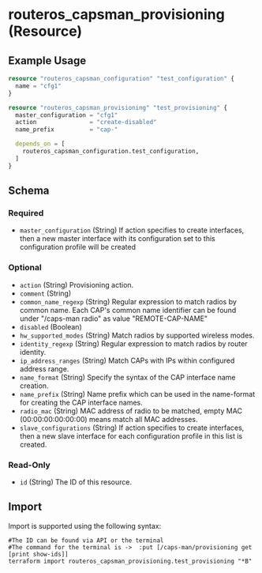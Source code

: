 # routeros_capsman_provisioning (Resource)


## Example Usage
```terraform
resource "routeros_capsman_configuration" "test_configuration" {
  name = "cfg1"
}

resource "routeros_capsman_provisioning" "test_provisioning" {
  master_configuration = "cfg1"
  action               = "create-disabled"
  name_prefix          = "cap-"

  depends_on = [
    routeros_capsman_configuration.test_configuration,
  ]
}
```

<!-- schema generated by tfplugindocs -->
## Schema

### Required

- `master_configuration` (String) If action specifies to create interfaces, then a new master interface with its configuration set to this configuration profile will be created

### Optional

- `action` (String) Provisioning action.
- `comment` (String)
- `common_name_regexp` (String) Regular expression to match radios by common name. Each CAP's common name identifier can be found under "/caps-man radio" as value "REMOTE-CAP-NAME"
- `disabled` (Boolean)
- `hw_supported_modes` (String) Match radios by supported wireless modes.
- `identity_regexp` (String) Regular expression to match radios by router identity.
- `ip_address_ranges` (String) Match CAPs with IPs within configured address range.
- `name_format` (String) Specify the syntax of the CAP interface name creation.
- `name_prefix` (String) Name prefix which can be used in the name-format for creating the CAP interface names.
- `radio_mac` (String) MAC address of radio to be matched, empty MAC (00:00:00:00:00:00) means match all MAC addresses.
- `slave_configurations` (String) If action specifies to create interfaces, then a new slave interface for each configuration profile in this list is created.

### Read-Only

- `id` (String) The ID of this resource.

## Import
Import is supported using the following syntax:
```shell
#The ID can be found via API or the terminal
#The command for the terminal is ->  :put [/caps-man/provisioning get [print show-ids]]
terraform import routeros_capsman_provisioning.test_provisioning "*B"
```
